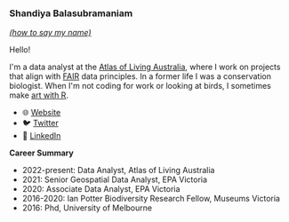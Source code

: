 ### Shandiya Balasubramaniam 
[*(how to say my name)*](https://github.com/shandiya/shandiya/blob/main/name_pronunciation.mp3?raw=true)

Hello!  

I'm a data analyst at the [Atlas of Living Australia](https://www.ala.org.au), where I work on 
projects that align with [FAIR](https://www.nature.com/articles/sdata201618) data principles. 
In a former life I was a conservation biologist. When I'm not coding for work or looking at birds, I 
sometimes make [art with R](https://github.com/shandiya/variations-on-a-theme).  

- :globe_with_meridians: [Website](https://shandiya.netlify.app)  
- :bird: [Twitter](https://twitter.com/ShandiyaB)   
- :briefcase: [LinkedIn](https://linkedin.com/in/shandiya)   

**Career Summary**

- 2022-present: Data Analyst, Atlas of Living Australia
- 2021: Senior Geospatial Data Analyst, EPA Victoria  
- 2020: Associate Data Analyst, EPA Victoria  
- 2016-2020: Ian Potter Biodiversity Research Fellow, Museums Victoria  
- 2016: Phd, University of Melbourne   
